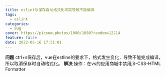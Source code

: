 ```yaml
---
title: eslint与保存自动格式化冲突导致不能编译
tags:
  - eslint
categories:
  - Bug
cover: https://picsum.photos/1080/1080?random=12214
feature: false
date: 2022-08-16 17:51:01
---
```

**问题**
ctrl+s保存后，vue在estline的要求下，格式发生变化，导致不能完成编译，
所以取消保存时自动格式化。
**解决**
操作：在vs的应用商城中禁用jS-CSS-HTML Formatter